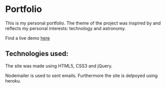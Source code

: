 # Portfolio

This is my personal portfolio. The theme of the project was inspired by and reflects my personal interests: technology and astronomy.

Find a live demo [here](http://fornaxelit.com)

## Technologies used:

The site was made using HTML5, CSS3 and jQuery.

Nodemailer is used to sent emails. Furthermore the site is delpoyed using heroku.